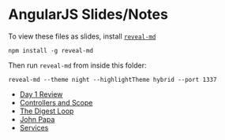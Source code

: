 # AngularJS Slides/Notes

To view these files as slides, install [`reveal-md`](https://github.com/webpro/reveal-md)

`npm install -g reveal-md`

Then run `reveal-md` from inside this folder:

`reveal-md --theme night --highlightTheme hybrid --port 1337`

* [Day 1 Review](day_1_review.md)
* [Controllers and Scope](controllers_and_scope.md)
* [The Digest Loop](digest_loop.md)
* [John Papa](john_papa.md)
* [Services](services.md)
